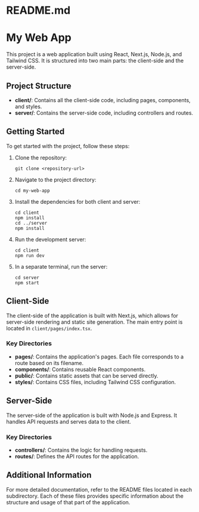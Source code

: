 # README.md

# My Web App

This project is a web application built using React, Next.js, Node.js, and Tailwind CSS. It is structured into two main parts: the client-side and the server-side.

## Project Structure

- **client/**: Contains all the client-side code, including pages, components, and styles.
- **server/**: Contains the server-side code, including controllers and routes.

## Getting Started

To get started with the project, follow these steps:

1. Clone the repository:
   ```
   git clone <repository-url>
   ```

2. Navigate to the project directory:
   ```
   cd my-web-app
   ```

3. Install the dependencies for both client and server:
   ```
   cd client
   npm install
   cd ../server
   npm install
   ```

4. Run the development server:
   ```
   cd client
   npm run dev
   ```

5. In a separate terminal, run the server:
   ```
   cd server
   npm start
   ```

## Client-Side

The client-side of the application is built with Next.js, which allows for server-side rendering and static site generation. The main entry point is located in `client/pages/index.tsx`.

### Key Directories

- **pages/**: Contains the application's pages. Each file corresponds to a route based on its filename.
- **components/**: Contains reusable React components.
- **public/**: Contains static assets that can be served directly.
- **styles/**: Contains CSS files, including Tailwind CSS configuration.

## Server-Side

The server-side of the application is built with Node.js and Express. It handles API requests and serves data to the client.

### Key Directories

- **controllers/**: Contains the logic for handling requests.
- **routes/**: Defines the API routes for the application.

## Additional Information

For more detailed documentation, refer to the README files located in each subdirectory. Each of these files provides specific information about the structure and usage of that part of the application.